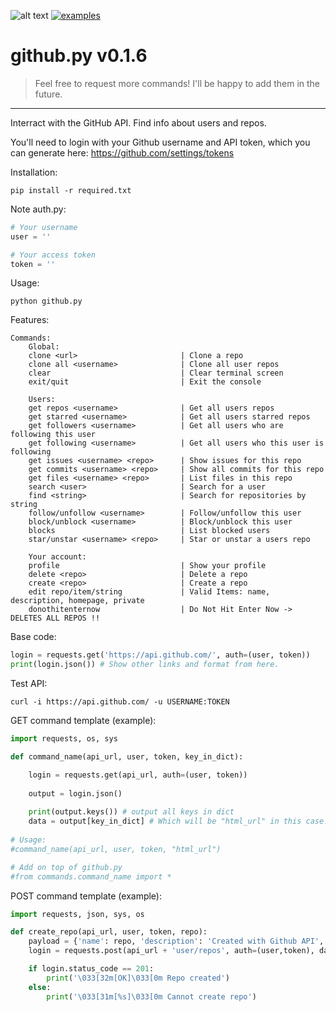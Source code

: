 ![alt text](http://leonvoerman.nl/coding/githubapi.gif)
[![examples](http://leonvoerman.nl/coding/githubapi.png)](http://leonvoerman.nl/coding/githubapi.gif)

# github.py v0.1.6
> Feel free to request more commands! 
> I'll be happy to add them in the future.

***

Interract with the GitHub API. Find info about users and repos.

You'll need to login with your Github username and API token, which you can generate here: https://github.com/settings/tokens

Installation:
```Shell
pip install -r required.txt
```

Note auth.py:
```Python
# Your username
user = ''

# Your access token
token = ''
```

Usage:
```Shell
python github.py
```

Features:
```Shell
Commands:
    Global:
    clone <url>                       | Clone a repo
    clone all <username>              | Clone all user repos
    clear                             | Clear terminal screen
    exit/quit                         | Exit the console

    Users:
    get repos <username>              | Get all users repos
    get starred <username>            | Get all users starred repos
    get followers <username>          | Get all users who are following this user
    get following <username>          | Get all users who this user is following
    get issues <username> <repo>      | Show issues for this repo
    get commits <username> <repo>     | Show all commits for this repo
    get files <username> <repo>       | List files in this repo
    search <user>                     | Search for a user
    find <string>                     | Search for repositories by string
    follow/unfollow <username>        | Follow/unfollow this user
    block/unblock <username>          | Block/unblock this user
    blocks                            | List blocked users
    star/unstar <username> <repo>     | Star or unstar a users repo

    Your account:
    profile                           | Show your profile
    delete <repo>                     | Delete a repo
    create <repo>                     | Create a repo
    edit repo/item/string             | Valid Items: name, description, homepage, private
    donothitenternow                  | Do Not Hit Enter Now -> DELETES ALL REPOS !!

```

Base code:
```Python
login = requests.get('https://api.github.com/', auth=(user, token))
print(login.json()) # Show other links and format from here.

```

Test API:
```Shell
curl -i https://api.github.com/ -u USERNAME:TOKEN
```

GET command template (example):
```Python
import requests, os, sys

def command_name(api_url, user, token, key_in_dict):

    login = requests.get(api_url, auth=(user, token))
    
    output = login.json()
    
    print(output.keys()) # output all keys in dict
    data = output[key_in_dict] # Which will be "html_url" in this case.
    
# Usage:
#command_name(api_url, user, token, "html_url")

# Add on top of github.py
#from commands.command_name import *
```

POST command template (example):
```Python
import requests, json, sys, os

def create_repo(api_url, user, token, repo):
    payload = {'name': repo, 'description': 'Created with Github API', 'auto_init': 'true'}
    login = requests.post(api_url + 'user/repos', auth=(user,token), data=json.dumps(payload))

    if login.status_code == 201:
        print('\033[32m[OK]\033[0m Repo created')
    else:
        print('\033[31m[%s]\033[0m Cannot create repo')

```

